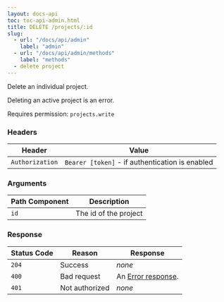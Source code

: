 ```yaml
---
layout: docs-api
toc: toc-api-admin.html
title: DELETE /projects/:id
slug:
  - url: "/docs/api/admin"
    label: "admin"
  - url: "/docs/api/admin/methods"
    label: "methods"
  - delete project
---
```


Delete an individual project.

Deleting an active project is an error.

Requires permission: <code>projects.write</code>

### Headers

Header          | Value
----------------|-------
`Authorization` | `Bearer [token]` - if authentication is enabled

### Arguments

Path Component | Description
---------------|------------
`id`           | The id of the project

### Response

Status Code | Reason         | Response
------------|----------------|------------
`204`       | Success        | _none_
`400`       | Bad request    | An [Error response](/docs/api/admin/errors).
`401`       | Not authorized | _none_



